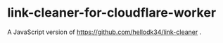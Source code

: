 # link-cleaner-for-cloudflare-worker

A JavaScript version of https://github.com/hellodk34/link-cleaner .


